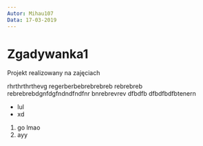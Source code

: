 ```yaml
---
Autor: Mihau107
Data: 17-03-2019
---
```



# Zgadywanka1
Projekt realizowany na zajęciach

rhrthrthrthevg
regerberbebrebrebreb
rebrebreb
rebrebrebdgnfdgfndndfndfnr
bnrebrevrev
dfbdfb
dfbdfbdfbtenern

- lul
- xd

1. go lmao
2. ayy
